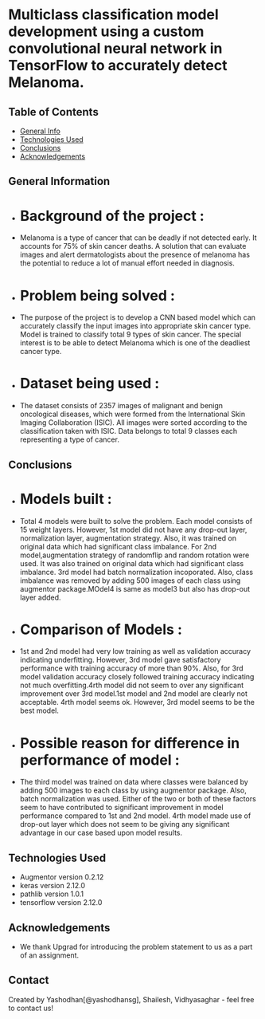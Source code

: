 # Multiclass classification model development using a custom convolutional neural network in TensorFlow to accurately detect Melanoma.


## Table of Contents
* [General Info](#general-information)
* [Technologies Used](#technologies-used)
* [Conclusions](#conclusions)
* [Acknowledgements](#acknowledgements)


## General Information
- # Background of the project :   
- Melanoma is a type of cancer that can be deadly if not detected early. It accounts for 75% of skin cancer deaths. A solution that can evaluate images and alert dermatologists about the presence of melanoma has the potential to reduce a lot of manual effort needed in diagnosis. 
- # Problem being solved :  
- The purpose of the project is to develop a CNN based model which can accurately classify the input images into appropriate skin cancer type. Model is trained to classify total 9 types of skin cancer. The special interest is to be able to detect Melanoma which is one of the deadliest cancer type. 
- # Dataset being used :  
- The dataset consists of 2357 images of malignant and benign oncological diseases, which were formed from the International Skin Imaging Collaboration (ISIC). All images were sorted according to the classification taken with ISIC. Data belongs to total 9 classes each representing a type of cancer. 



## Conclusions
- # Models built :
- Total 4 models were built to solve the problem. Each model consists of 15 weight layers. However, 1st model did not have any drop-out layer, normalization layer, augmentation strategy. Also, it was trained on original data which had significant class imbalance. For 2nd model,augmentation strategy of randomflip and random rotation were used. It was also trained on original data which had significant class imbalance. 3rd model had batch normalization incoporated. Also, class imbalance was removed by adding 500 images of each class using augmentor package.MOdel4 is same as model3 but also has drop-out layer added.   
- # Comparison of Models :
- 1st and 2nd model had very low training as well as validation accuracy indicating underfitting. However, 3rd model gave satisfactory performance with training accuracy of more than 90%. Also, for 3rd model validation accuracy closely followed training accuracy indicating not much overfitting.4rth model did not seem to over any significant improvement over 3rd model.1st model and 2nd model are clearly not acceptable. 4rth model seems ok. However, 3rd model seems to be the best model.   
- # Possible reason for difference in performance of model :  
- The third model was trained on data where classes were balanced by adding 500 images to each class by using augmentor package. Also, batch normalization was used. Either of the two or both of these factors seem to have contributed to significant improvement in model performance compared to 1st and 2nd model. 4rth model made use of drop-out layer which does not seem to be giving any significant advantage in our case based upon model results.  


## Technologies Used
- Augmentor version 0.2.12
- keras     version 2.12.0
- pathlib   version 1.0.1
- tensorflow version 2.12.0


<!-- As the libraries versions keep on changing, it is recommended to mention the version of library used in this project -->

## Acknowledgements
- We thank Upgrad for introducing the problem statement to us as a part of an assignment. 



## Contact
Created by Yashodhan[@yashodhansg], Shailesh, Vidhyasaghar - feel free to contact us!



